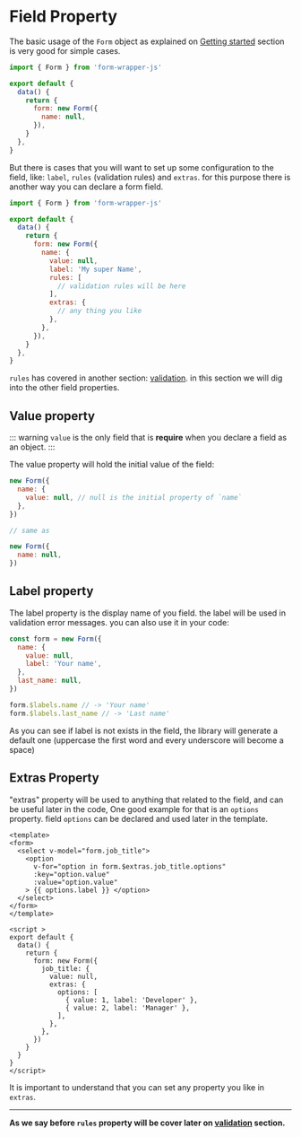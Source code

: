 # Field Property

The basic usage of the `Form` object as explained on [Getting started](/guide) section
is very good for simple cases.

```js
import { Form } from 'form-wrapper-js'

export default {
  data() {
    return {
      form: new Form({
        name: null,
      }),
    }
  },
}
```

But there is cases that you will want to set up some configuration to the field, like: `label`, `rules` (validation rules) and `extras`.
for this purpose there is another way you can declare a form field.

```js
import { Form } from 'form-wrapper-js'

export default {
  data() {
    return {
      form: new Form({
        name: {
          value: null,
          label: 'My super Name',
          rules: [
            // validation rules will be here
          ],
          extras: {
            // any thing you like
          },
        },
      }),
    }
  },
}
```

`rules` has covered in another section: [validation](/guide/validation.md). in this section we will dig into the other
field properties.

## Value property

::: warning
`value` is the only field that is **require** when you declare a field as an object.
:::

The value property will hold the initial value of the field:

```js
new Form({
  name: {
    value: null, // null is the initial property of `name`
  },
})

// same as

new Form({
  name: null,
})
```

## Label property

The label property is the display name of you field. the label will be used in validation error messages. you can also use it in your code:

```js
const form = new Form({
  name: {
    value: null,
    label: 'Your name',
  },
  last_name: null,
})

form.$labels.name // -> 'Your name'
form.$labels.last_name // -> 'Last name'
```

As you can see if label is not exists in the field, the library will generate a default one (uppercase the first word and every underscore
will become a space)

## Extras Property

"extras" property will be used to anything that related to the field, and can be useful later in the code, 
One good example for that is an `options` property. field `options` can be declared and used later in the template.

```vue
<template>
<form>
  <select v-model="form.job_title">
    <option 
      v-for="option in form.$extras.job_title.options" 
      :key="option.value"
      :value="option.value"
    > {{ options.label }} </option>
  </select>
</form>
</template>

<script >
export default {
  data() {
    return {
      form: new Form({
        job_title: {
          value: null,
          extras: {
            options: [
              { value: 1, label: 'Developer' },
              { value: 2, label: 'Manager' },
            ],
          },
        },
      })     
    }
  }
}
</script>
```

It is important to understand that you can set any property you like in `extras`.

---

**As we say before `rules` property will be cover later on [validation](/guide/validation.md) section.**
